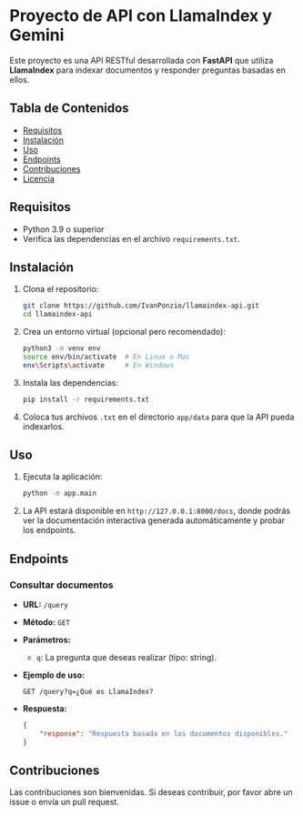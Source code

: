 # Proyecto de API con LlamaIndex y Gemini

Este proyecto es una API RESTful desarrollada con **FastAPI** que utiliza **LlamaIndex** para indexar documentos y responder preguntas basadas en ellos.

## Tabla de Contenidos

- [Requisitos](#requisitos)
- [Instalación](#instalación)
- [Uso](#uso)
- [Endpoints](#endpoints)
- [Contribuciones](#contribuciones)
- [Licencia](#licencia)

## Requisitos

- Python 3.9 o superior
- Verifica las dependencias en el archivo `requirements.txt`.

## Instalación

1. Clona el repositorio:
    ```bash
    git clone https://github.com/IvanPonzio/llamaindex-api.git
    cd llamaindex-api
    ```

2. Crea un entorno virtual (opcional pero recomendado):
    ```bash
    python3 -m venv env
    source env/bin/activate  # En Linux o Mac
    env\Scripts\activate     # En Windows
    ```

3. Instala las dependencias:
    ```bash
    pip install -r requirements.txt
    ```

4. Coloca tus archivos `.txt` en el directorio `app/data` para que la API pueda indexarlos.

## Uso

1. Ejecuta la aplicación:
    ```bash
    python -m app.main
    ```

2. La API estará disponible en `http://127.0.0.1:8000/docs`, donde podrás ver la documentación interactiva generada automáticamente y probar los endpoints.

## Endpoints

### Consultar documentos

- **URL:** `/query`
- **Método:** `GET`
- **Parámetros:**
    - `q`: La pregunta que deseas realizar (tipo: string).
- **Ejemplo de uso:**
    ```http
    GET /query?q=¿Qué es LlamaIndex?
    ```

- **Respuesta:**
    ```json
    {
        "response": "Respuesta basada en los documentos disponibles."
    }
    ```

## Contribuciones

Las contribuciones son bienvenidas. Si deseas contribuir, por favor abre un issue o envía un pull request.
